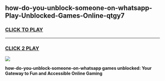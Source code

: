 
## how-do-you-unblock-someone-on-whatsapp-Play-Unblocked-Games-Online-qtgy7
<h3>
<a href="https://premium76.site?title=how-do-you-unblock-someone-on-whatsapp&ref=25A">CLICK TO PLAY</a></h3>
<hr>

<h3>
<a href="https://premium76.site?title=how-do-you-unblock-someone-on-whatsapp&ref=25A">CLICK 2 PLAY</a>
  
</h3>

<a href="https://premium76.site?title=how-do-you-unblock-someone-on-whatsapp&ref=25A"><img src="https://clearcache.store/games.png"></a>


**how-do-you-unblock-someone-on-whatsapp games unblocked: Your Gateway to Fun and Accessible Online Gaming**
